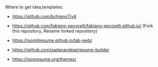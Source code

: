 Where to get idea,templates:

- https://github.com/bchiang7/v4

- https://github.com/fabiano-pecorelli/fabiano-pecorelli.github.io/
 (Fork this repository, Rename forked repository)
 
 - https://jsonldresume.github.io/lab-web/
 
 - https://github.com/sadanandpai/resume-builder
 
 - https://jsonresume.org/themes/
